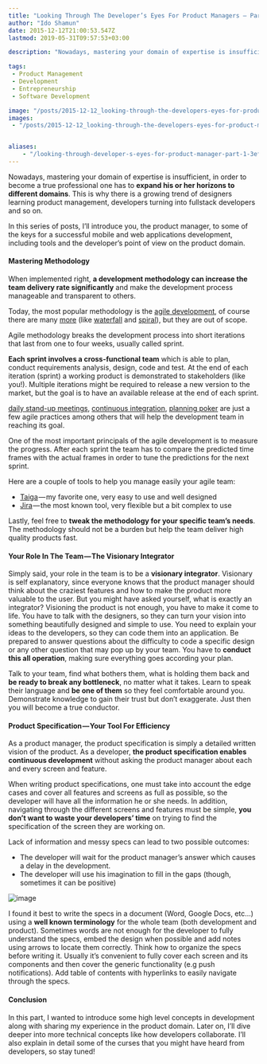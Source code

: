 ```yaml
---
title: "Looking Through The Developer’s Eyes For Product Managers — Part 1"
author: "Ido Shamun"
date: 2015-12-12T21:00:53.547Z
lastmod: 2019-05-31T09:57:53+03:00

description: "Nowadays, mastering your domain of expertise is insufficient, in order to become a true professional one has to expand his or her horizons to different domains. This is why there is a growing trend of designers learning product management, developers turning into fullstack developers and so on."

tags:
 - Product Management 
 - Development 
 - Entrepreneurship 
 - Software Development 

image: "/posts/2015-12-12_looking-through-the-developers-eyes-for-product-managers-part-1/images/1.jpeg" 
images:
 - "/posts/2015-12-12_looking-through-the-developers-eyes-for-product-managers-part-1/images/1.jpeg" 


aliases:
    - "/looking-through-developer-s-eyes-for-product-manager-part-1-3ef7c19908c3"
---
```


Nowadays, mastering your domain of expertise is insufficient, in order to become a true professional one has to **expand his or her horizons to different domains**. This is why there is a growing trend of designers learning product management, developers turning into fullstack developers and so on.

In this series of posts, I’ll introduce you, the product manager, to some of the keys for a successful mobile and web applications development, including tools and the developer’s point of view on the product domain.

#### Mastering Methodology

When implemented right, **a development methodology can increase the team delivery rate significantly** and make the development process manageable and transparent to others.

Today, the most popular methodology is the [agile development](https://en.wikipedia.org/wiki/Agile_software_development), of course there are many [more](https://en.wikipedia.org/wiki/Software_development_process) (like [waterfall](https://en.wikipedia.org/wiki/Waterfall_model) and [spiral](https://en.wikipedia.org/wiki/Spiral_model)), but they are out of scope.

Agile methodology breaks the development process into short iterations that last from one to four weeks, usually called sprint.

**Each sprint involves a cross-functional team** which is able to plan, conduct requirements analysis, design, code and test. At the end of each iteration (sprint) a working product is demonstrated to stakeholders (like you!). Multiple iterations might be required to release a new version to the market, but the goal is to have an available release at the end of each sprint.

[daily stand-up meetings](https://en.wikipedia.org/wiki/Stand-up_meeting), [continuous integration](https://en.wikipedia.org/wiki/Continuous_integration), [planning poker](https://en.wikipedia.org/wiki/Planning_poker) are just a few agile practices among others that will help the development team in reaching its goal.

One of the most important principals of the agile development is to measure the progress. After each sprint the team has to compare the predicted time frames with the actual frames in order to tune the predictions for the next sprint.

Here are a couple of tools to help you manage easily your agile team:

*   [Taiga](https://taiga.io/) — my favorite one, very easy to use and well designed
*   [Jira](https://www.atlassian.com/software/jira) — the most known tool, very flexible but a bit complex to use

Lastly, feel free to **tweak the methodology for your specific team’s needs**. The methodology should not be a burden but help the team deliver high quality products fast.

#### Your Role In The Team — The Visionary Integrator

Simply said, your role in the team is to be a **visionary integrator**. Visionary is self explanatory, since everyone knows that the product manager should think about the craziest features and how to make the product more valuable to the user. But you might have asked yourself, what is exactly an integrator? Visioning the product is not enough, you have to make it come to life. You have to talk with the designers, so they can turn your vision into something beautifully designed and simple to use. You need to explain your ideas to the developers, so they can code them into an application. Be prepared to answer questions about the difficulty to code a specific design or any other question that may pop up by your team. You have to **conduct this all operation**, making sure everything goes according your plan.

Talk to your team, find what bothers them, what is holding them back and **be ready to break any bottleneck**, no matter what it takes. Learn to speak their language and **be one of them** so they feel comfortable around you. Demonstrate knowledge to gain their trust but don’t exaggerate. Just then you will become a true conductor.


#### Product Specification — Your Tool For Efficiency

As a product manager, the product specification is simply a detailed written vision of the product. As a developer, **the product specification enables continuous development** without asking the product manager about each and every screen and feature.

When writing product specifications, one must take into account the edge cases and cover all features and screens as full as possible, so the developer will have all the information he or she needs. In addition, navigating through the different screens and features must be simple, **you don’t want to waste your developers’ time** on trying to find the specification of the screen they are working on.

Lack of information and messy specs can lead to two possible outcomes:

*   The developer will wait for the product manager’s answer which causes a delay in the development.
*   The developer will use his imagination to fill in the gaps (though, sometimes it can be positive)



![image](/posts/2015-12-12_looking-through-the-developers-eyes-for-product-managers-part-1/images/1.jpeg)

I found it best to write the specs in a document (Word, Google Docs, etc…) using a **well known terminology** for the whole team (both development and product). Sometimes words are not enough for the developer to fully understand the specs, embed the design when possible and add notes using arrows to locate them correctly. Think how to organize the specs before writing it. Usually it’s convenient to fully cover each screen and its components and then cover the generic functionality (e.g push notifications). Add table of contents with hyperlinks to easily navigate through the specs.

#### Conclusion

In this part, I wanted to introduce some high level concepts in development along with sharing my experience in the product domain. Later on, I’ll dive deeper into more technical concepts like how developers collaborate. I’ll also explain in detail some of the curses that you might have heard from developers, so stay tuned!
